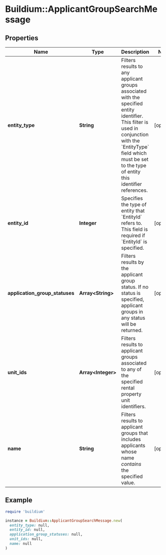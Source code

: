 # Buildium::ApplicantGroupSearchMessage

## Properties

| Name | Type | Description | Notes |
| ---- | ---- | ----------- | ----- |
| **entity_type** | **String** | Filters results to any applicant groups associated with the specified entity identifier. This filter is used in conjunction with the &#x60;EntityType&#x60; field which must be set to the type of entity this identifier references. | [optional] |
| **entity_id** | **Integer** | Specifies the type of entity that &#x60;EntityId&#x60; refers to. This field is required if &#x60;EntityId&#x60; is specified. | [optional] |
| **application_group_statuses** | **Array&lt;String&gt;** | Filters results by the applicant group status. If no status is specified, applicant groups in any status will be returned. | [optional] |
| **unit_ids** | **Array&lt;Integer&gt;** | Filters results to applicant groups associated to any of the specified rental property unit identifiers. | [optional] |
| **name** | **String** | Filters results to applicant groups that includes applicants whose name *contains* the specified value. | [optional] |

## Example

```ruby
require 'buildium'

instance = Buildium::ApplicantGroupSearchMessage.new(
  entity_type: null,
  entity_id: null,
  application_group_statuses: null,
  unit_ids: null,
  name: null
)
```

